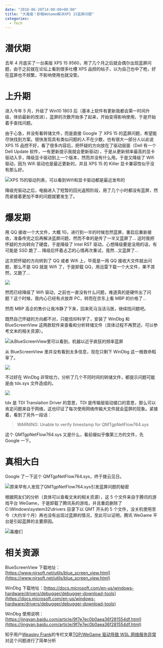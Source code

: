 ```yaml
---
date: "2018-06-20T14:00:00+00:00"
title: "大毒瘤！卸载WeGame解决XPS 15蓝屏问题"
categories:
  - Tech
---
```


# 潜伏期

去年 4 月底买了一台美版 XPS 15 9560，用了几个月之后就会偶尔出现蓝屏问题，由于之前就在论坛上看到很多吐槽 XPS 品控的帖子，以为自己也中了枪，好在蓝屏也不频繁，不影响使用也就没管。

# 上升期

进入今年 5 月，升级了 Win10 1803 后（基本上软件有更新我都会第一时间升级，体验最新的改进），蓝屏的次数开始多了起来，开始变得影响使用，于是开始着手查找问题。

由于心急，并没有看转储文件，而是直接 Google 了 XPS 15 的蓝屏问题，希望能尽快找到方案。很快发现具有类似问题的人不在少数，也有很大一部分人以此说 XPS 15 品控不好，看了很多内容后，把怀疑的方向放在了驱动层面（Dell 有一个 Dell Update 软件，一有更新提示我就会更新驱动），于是从更新频率最高的显卡驱动入手，降级显卡驱动到上一个版本，然而并没有什么用。于是又降级了 Wifi 驱动，因为 Wifi 驱动也是最近更新的，并且 XPS 15 的 Killer 显卡兼容性似乎没有那么好。

![XPS 15的驱动列表，可以看到Wifi和显卡驱动都是最近发布的](/images/20180620_01.png)

降级完驱动之后，电脑进入了短暂的回光返照阶段，用了几个小时都没有蓝屏，然而紧接着更加不幸的问题就要发生了。

# 爆发期

用 QQ 接收一个大文件，大概 1G，进行到一半的时候忽然蓝屏，重启后重新接收，准备传完之后再解决蓝屏问题，然而不幸的是传了一半又蓝屏了... 这时我把怀疑的方向转向了硬盘，于是降级了 Intel RST 驱动，心想降级要是没用的话，有可能是 SSD 跪了... 降级后怀着忐忑的心情再次重试，竟然...又蓝屏了...

这次把怀疑的方向转到了 QQ 或者 Wifi 上，毕竟是一用 QQ 接收大文件就出问题，那么不是 QQ 就是 Wifi 了，于是卸载 QQ，用迅雷下载一个大文件，果不其然，又跪了...

![](/images/20180620_02.png)

然而已经降级了 Wifi 驱动，之前也一直没有什么问题，难道真的是硬件出了问题？这个时候，我内心已经有点放弃 PC，转而在京东上看 MBP 的价格了...

然而 MBP 高企的售价让我冷静了下来，回来死马当活马医，继续找问题吧。

既然自己怀疑的方向都不对，只能信仰科学了，安装了 WinDbg 和 BlueScreenView 这两款软件来查看和分析转储文件（具体过程不再赘述，可以参考文末的相关资源）。

![从BlueScreenView里可以看到，机器以近乎疯狂的频率蓝屏](/images/20180620_03.jpeg)

从 BlueScreenView 里并没有看到太多信息，现在只剩下 WinDbg 这一根救命稻草了。

![](/images/20180620_04.jpeg)

不过好在 WinDbg 非常给力，分析了几个不同时间的转储文件，都提示问题可能是由 tdx.sys 文件造成的。

![](/images/20180620_05.png)

tdx 是 TDI Translation Driver 的意思，TDI 是传输层驱动接口的意思，那么可以肯定问题来自于网络，这也印证了每次使用网络传输大文件就会蓝屏的现象。紧接着，看到了另外一段话：

> WARNING: Unable to verify timestamp for QMTgpNetFlow764.sys

这个 QMTgpNetFlow764.sys 又是什么，看前缀似乎像第三方的文件，先 Google 一下。

# 真相大白

Google 了一下这个 QMTgpNetFlow764.sys，终于拨云见日。

![原来早有人发现了QMTgpNetFlow764.sys引发蓝屏问题的秘密](/images/20180620_06.png)

根据网友们的分析（具体可以查看文末的相关资源），这 5 个文件来自于腾讯的游戏平台 WeGame，于是卸载了腾讯系的游戏，并且重启删除了 C:\Windows\system32\drivers 目录下以 QMT 开头的 5 个文件，没关机使用至今（大约半个月）再也没有出现过蓝屏的情况，至此可以证明，腾讯 WeGame 平台是引起蓝屏的主要原因。

![毒瘤们](/images/20180620_07.png)

# 相关资源

BlueScreenView 下载地址：[https://www.nirsoft.net/utils/blue_screen_view.html](https://www.nirsoft.net/utils/blue_screen_view.html)

WinDbg 下载地址：[https://docs.microsoft.com/en-us/windows-hardware/drivers/debugger/debugger-download-tools](https://docs.microsoft.com/en-us/windows-hardware/drivers/debugger/debugger-download-tools)

WinDbg 使用说明：[https://jingyan.baidu.com/article/9f7e7ec0b0aea36f281554df.html](https://jingyan.baidu.com/article/9f7e7ec0b0aea36f281554df.html)

知乎用户[Weasley Frank](https://www.zhihu.com/people/weasley-frank)的专栏文章[TGP/WeGame 驱动导致 WSL 网络服务异常
](https://zhuanlan.zhihu.com/p/33723838)对这个问题进行了简单分析
